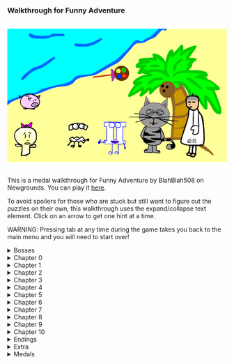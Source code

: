 <h3>Walkthrough for Funny Adventure</h3>

![](https://github.com/JME10135/Funny-Adventure-Walkthrough/blob/JME10135-patch-1/Images%5BSPOILERS%5D/Front.png)

This is a medal walkthrough for Funny Adventure by BlahBlah508 on Newgrounds. You can play it [here](https://www.newgrounds.com/portal/view/659880).

To avoid spoilers for those who are stuck but still want to figure out the puzzles on their own, this walkthrough uses the expand/collapse text element. Click on an arrow to get one hint at a time.

WARNING: Pressing tab at any time during the game takes you back to the main menu and you will need to start over!
<details>
<summary>Bosses</summary>

- At the end of each chapter there is a boss fight. They all work the same. Wait for the red orb to appear and then hover over it with your mouse. Remember that you only deal damage when you *enter* the hitbox. No need to click. A good strategy is usually to follow the orb slightly at the edge of it and hope to get many hits in a row.

- <details><summary>You can cheat them...</summary>

  - ...by holding down the mouse button to prevent yourself from getting hit. You still need to release to be able to damage the bosses though.
  </details>
  </details>

<details>
<summary>Chapter 0</summary>

- First two stages don't really matter. You cannot win.

- <details><summary>Stage 0-3</summary>

  - Click the arrow Aquarius is holding.
  </details>
  </details>

<details>
<summary>Chapter 1</summary>

- <details><summary>Stage 1-1</summary>

  - Choose Gemini

  - <details><summary>Secret medal</summary>

    - Try to choose someone else to get Evil King`s Feast.
    </details>
  </details>

- <details><summary>Stage 1-2</summary>

  - Up and Up

  - The code "IV VII XV XVI XXIII XLII" is told to be used at stage 1-4. However, it is not the real code. It is essential as a hint though so it's still worth to note.
  </details>

- <details><summary>Stage 1-3</summary>

  - The present and the text "Spot The Difference". Remember that you have a time limit.
  </details>

- <details><summary>Stage 1-4</summary>

  - <details><summary>First phase</summary>

    - Click the space above "Enter" and write 90
    </details>

  - <details><summary>Second phase</summary>

    - Remember the message from 1-2? If you search the internet for lost 4 7 15 16 23 42 you can easily find the answer.

    - <details><summary>Still lost?</summary>

      - The code is "4 8 15 16 23 42" and is from the TV series Lost. Remember that you can copy and paste.
      </details>
    </details>
  </details>

- <details><summary>Stage 1-5</summary>

  - Secondary click and then choose "Click here to win".
  </details>

- <details><summary>Stage 1-6</summary>

  - <details><summary>Take something litterally. Can you see the note?</summary>

    - Drag the note Gemini is whistling to Pig.
    </details>
  </details>
  
- <details><summary>Stage 1-7</summary>

  - The dot is in the bottom left corner between the 1 and 7 instead of -.
  </details>
  
- <details><summary>Stage 1-8</summary>

  - These are hieroglyphs. You should be able to find the answer by searching the interned for pictures of them and then testing around with solutions.

  - <details><summary>Answer</summary>

    - 8:10 am
    </details>
  </details>
  
- <details><summary>Stage 1-9</summary>

  - Click the blue button and stay at the far left of the screen so you don't collide with the walls at the end. Then click the green button.
  </details>
  
- <details><summary>Stage 1-10</summary>

  - WARNING: This boss can bug out if you try too many times. Just make sure to complete the stage before it does that. You can get hit by the explosions.
  </details>
</details>
  
<details>
<summary>Chapter 2</summary>
  
- <details><summary>Stage 2-1</summary>

  - Do you have a phone with actual buttons for each number lying around? You could need to take a look at it for this stage.

  - <details><summary>Click on the blue panel to enter the code</summary>

    - The code is on the same buttons as the letters KEY: 539
    </details>
  </details>
  
- <details><summary>Stage 2-2</summary>
  
  - <details><summary>First code</summary>
  
    - Drag the pieces of paper to puzzle together the first four-digit code.
  
    - <details><summary>This code is almost too obvious</summary>

      - It is "****"
      </details>
    </details>

  - <details><summary>Second code</summary>

    - The green paper that shows up also shows the correct code
  
    - <details><summary>...but it could be really hard to read.</summary>

      - It is upside down. 15177135
      </details>
    </details>
  </details>

- <details><summary>Stage 2-3</summary>

  - Click on Nigel enough times.
  </details>
  
- <details><summary>Stage 2-4</summary>

  - You can drag around the word THIS but for no purpose.
  
  - <details><summary>There is something more litteral you can drag around too</summary>

    - The whole box of text.
    </details>
  </details>
  
- <details><summary>Stage 2-5</summary>

  - <details><summary>First three answers are put in the first field, "Answer:". You just need to do the math.</summary>

    - 5, 3, 7
    </details>
  
  - <details><summary>Fourth answer is put as the "Date answer:". It is trickier, but you can brute force it easily since if just one number is correct you won't lose life.</summary>

    - 2014-4-1
    </details>

  - <details><summary>Medal</summary>

    - Simply lose the stage by answering wrong enough times to get Panic Cat.
    </details>
  </details>
  
- <details><summary>Stage 2-6</summary>

  - One of the cameras you need to find is the camera you get as reference.

  - <details><summary>Spoiler pic</summary>
  
    ![](https://github.com/JME10135/Funny-Adventure-Walkthrough/blob/JME10135-patch-1/Images%5BSPOILERS%5D/2-6.png)
    </details>
  
- <details><summary>Stage 2-7</summary>

  - <details><summary>You need to lose to be able to win.</summary>
  
    - Click the blue circle, then on the losing screen click the o in "LOSE".
    </details>
  </details>
  
- <details><summary>Stage 2-8</summary>

  - <details><summary>A wordplay, which is going to be very common in this game.</summary>

    - Click "BALL" in "2-8 - THE BALL".
    </details>
  </details>
  
- <details><summary>Stage 2-9</summary>

  - Drag the gun away from yourself.

  - <details><summary>Medal</summary>

    - Click the gun to shoot yourself and get 2 o'clock murder.
    </details>
  </details>
  
- <details><summary>Stage 2-10</summary>

  - Bottom left corner is a safe spot.
  </details>
  </details>

<details>
<summary>Chapter 3</summary>
  
- <details><summary>Stage 3-1</summary>

  - Click the Gemini sign on the wall. Then click the pit to enter it.
  
  - <details><summary>PUZZLE PIECE</summary>

    - After you have clicked the Gemini sign, click the Aquarius sign (pointed on with green). Then enter the pit. The pit should glow red before you enter it. Down there you can click on the piece of paper that shows 508. You need to click all 5 pieces through the game in order to be able to achieve some of the endings. If you entered the pit without the puzzle piece you won't get a certain medal at the end.

    ![](https://github.com/JME10135/Funny-Adventure-Walkthrough/blob/JME10135-patch-1/Images%5BSPOILERS%5D/508.png)
    </details>
  </details>

- <details><summary>Stage 3-2</summary>

  - Click the white button as fast as you can. When the lid is gone, click the other white hole to win.

  - <details><summary>PUZZLE PIECE</summary>
  
    - Click on the piece of paper that shows 3 to be able to unlock something at the end (but you need all 5 pieces to do so).

    ![](https://github.com/JME10135/Funny-Adventure-Walkthrough/blob/JME10135-patch-1/Images%5BSPOILERS%5D/3.png)
    </details>
  </details>
  
- <details><summary>Stage 3-3</summary>

  - Click "YES", then drag the hammer to the pig to get some money. Then click "YES" again.
  </details>
  
- <details><summary>Stage 3-4</summary>

  - Drag the screen to the side a bunch of times. It is actually a moveable gray rectangle. Click the door behind to open it and again to enter it.
  </details>
  
- <details><summary>Stage 3-5</summary>

  - Click on Nigel till you win.
  </details>
  
- <details><summary>Stage 3-6</summary>

  - <details><summary>Enter the current date</summary>

    - 2014/9/21
    </details>
  </details>
  
- <details><summary>Stage 3-7</summary>

  - Click on what best resemble a handle. It it mostly yellow.
  </details>
  
- <details><summary>Stage 3-8</summary>

  - <details><summary>There is a hidden red dod somewhere</summary>

    - It is on the number 9 on the clock.
    </details>
  </details>
  
- <details><summary>Stage 3-9</summary>

  - Click any of Nigel's choises.

  - <details><summary>Medal</summary>

    - Lose by clicking any of your own choises to get Prompt by a ghost.
    </details>
  </details>
  
- <details><summary>Stage 3-10</summary>

  - The bottom left corner is a safe spot.
  </details>
  </details>

<details>
<summary>Chapter 4</summary>
  
- <details><summary>Stage 4-1</summary>

  - Go to mercury (the green planet) to pick up the translator. (Optional)
 
  - Go to earth to pick up the map.
 
  - Go to mars and click on the door. (You can use the translator on the alien)

  - <details><summary>PUZZLE PIECE</summary>
 
    - While on mars, click on the puzzle piece that reads 27. You can barely see the 2 at the edge of the screen behind the door. Collect all 5 pieces through the game to unlock some alternative endings at the end.

    ![](https://github.com/JME10135/Funny-Adventure-Walkthrough/blob/JME10135-patch-1/Images%5BSPOILERS%5D/27.png)
    </details>
  </details>
  
- <details><summary>Stage 4-2</summary>

  - Click on three maps. One is carrie holding and another is clearly visible on a big yellow flower. The last map is well hidden besides the "Item to find" text. A corner is sticking out next to it.
  </details>
  
- <details><summary>Stage 4-3</summary>

  - <details><summary>You cannot touch the sun with your mouse. Is there another way to move the sun?</summary>

    - There is a green directional arrow. Hold that directional arrow down on your keyboard. Then click the earth artifact behind with your mouse.
    </details>
  </details>
  
- <details><summary>Stage 4-4</summary>

  - More hieroglyphs. Try to search the internet for similar pictures of them.

  - <details><summary>The password is fitting for what you search for.</summary>
 
    - "Fire"
    </details>
  </details>
  
- <details><summary>Stage 4-5</summary>

  - This is the same as in stage 4-3. Just an extra click on the fire artifact.
  </details>
  
- <details><summary>Stage 4-6</summary>

  - Click the tank to win.

  - <details><summary>Medal</summary>

    - Lose by choosing either Attack or Defence to get Think twice before do something like that.
    </details>
  </details>
  
- <details><summary>Stage 4-7</summary>
  
  - <details><summary>The pattern is 1 2 6 4 3 5 and it stops at 3 so the answer should be 5 but there is no 5 to click. Maybe you can anyway?</summary>

    - It is hidden in the top right corner.
    </details>
  </details>
  
- <details><summary>Stage 4-8</summary>

  - You cannot touch the purple square so you need to wait for the air artifact to move out from it, which is just for a very brief moment. Keep your cursor as close to the edge of the square as you can and be ready to click when the cursor is over the artifact.
  </details>
  
- <details><summary>Stage 4-9</summary>

  - Click on "YES", then on your current currency "$ 250", then on "YES" and finally on the water artifact.

  - <details><summary>Medal</summary>
 
    - Try to break the piggy bank with the hammer to unlock Break into the pig bank.
    </details>
  </details>
  
- <details><summary>Stage 4-10</summary>

  - If you are not in a hurry you could search for a safe spot where you also hit the red orb and then leave the game like that for some minutes, dealing one health point of damage at a time.
  </details>
  </details>

<details>
<summary>Chapter 5</summary>
  
- <details><summary>Stage 5-1</summary>

  - This shouldn't be too hard, but anyway the answers are: TRUE, FALSE, FALSE, TRUE, FALSE
  </details>
  
- <details><summary>Stage 5-2</summary>

  - Attack, then click the wand, then attack again.

  - <details><summary>The last wall cannot be broken, but the arrow should provide a decent hint.</summary>

    - Hold the up arrow.
    </details>

  - <details><summary>Medal</summary>

    - Lose to get Carrie Carrie Clumsy Clumsy. Just attack continuously.
    </details>
  </details>
  
- <details><summary>Stage 5-3</summary>

  - Click on the wand, then on the wall to attack it. Not on the attack button. Then click the black door.
  </details>
  
- <details><summary>Stage 5-4</summary>

  - This is a reaction test. The seventh ? is on the ? next to the number of how many you have taken. The tenth is in the bubble with the text of what that monster says instead of the ? in "Touch the "?" before it". You can secondary click to freeze the game for a brief time, but it only works the first times.
  </details>
  
- <details><summary>Stage 5-5</summary>

  - Slap Nigel across the face three times by dragging the mouse from cheek to cheek.
  </details>
  
- <details><summary>Stage 5-6</summary>

  - Look at the riddles and try to think out the answer from them. They are actually quite logical.

  - <details><summary>A circle of FROG CHAIRS will turn hot to cold.</summary>
 
    - Frog chairs refers to the mushrooms. Drag them all to the fire that is hot. It turns the fire to water that is cold.
    </details>

  - <details><summary>Only SLEEPING will open the door.</summary>
 
    - Click "On" to turn it into sleep (Off).
    </details>

  - <details><summary>With enough LIGHT the pathway will be opened.</summary>
 
    - Drag the bright, burning mushroom to the gray space to the right to reveal a cave entrance. Then click on it.
    </details>

  - Sadly it seems like the sounds get muted on this stage and doesn't return.
  </details>
  
- <details><summary>Stage 5-7</summary>

  - Click the water artifact that is barely visible at the bottom of the screen. Then click the hole to enter it.
 
  - After that, click the "Locked" text to unlock and then click the door to open it.
  </details>
  
- <details><summary>Stage 5-8</summary>

  - <details><summary>You can click the paper in the corner to see which order to place the artifacts in.</summary>

    - Earth, fire, air, water.
    </details>
  </details>
  
- <details><summary>Stage 5-9</summary>

  - Do not press alt + f4! That combination closes the focused window on most computers.
 
  - The handle is the I in "EXIT". Drag it to the door and use it.
  </details>
  
- <details><summary>Stage 5-10</summary>

  - Both top corners are safe.
  </details>
  </details>

<details>
<summary>Chapter 6</summary>
  
- <details><summary>Stage 6-1</summary>
  
  - <details><summary>Take something literally again</summary>

    - "Password" is the password.
    </details>
  </details>
  
- <details><summary>Stage 6-2</summary>

  - Click on the plant. Then on the white dot to get the hint for the password. After you have entered the password, click on the blue door to the left.

  - <details><summary>MDCLXVI?</summary>
 
    - It is roman numbers for 1666
    </details>

  - <details><summary>Medal</summary>

    - Click the green key under the plant when you pick up the password. Then click on the door before you find the blue key to get Colour Blinded.
    </details>
  </details>
  
- <details><summary>Stage 6-3</summary>

  - <details><summary>The password is in the text at the bottom.</summary>

    - 3054
    </details>
  </details>
  
- <details><summary>Stage 6-4</summary>

  - You need to be fast. Keep the cursor at the bottom of the screen while you wait for the door to open.
  </details>
  
- <details><summary>Stage 6-5</summary>

  - Enter commands in the field between "Command:" and `<Door>`. A command starts with /

  - <details><summary>What command could be used to open a door?</summary>

    - /open
    </details>

  - <details><summary>Medal</summary>

    - Enter "/kill" for Kill the door.
    </details>
  </details>
  
- <details><summary>Stage 6-6</summary>

  - The game it most likely muted since 5-6. The answer is Faith It which is used on many stages through the game.
  </details>
  
- <details><summary>Stage 6-7</summary>

  - Click "YES", then "NO", then "YES".
  </details>
  
- <details><summary>Stage 6-8</summary>

  - Drag the fire to the window without hitting any other element. Then click on the broken window.
  </details>
  
- <details><summary>Stage 6-9</summary>

  - <details><summary>A green arrow pointing to the side... Have I seen this before?</summary>

    - Hold the left arrow key down and click on what resembles the body for the artifacts to be placed on.
    </details>

  - Clicking the red button takes you back to 6-5.
  </details>
  
- <details><summary>Stage 6-10</summary>

  - Remember that you can follow the orb with the mouse to get as many hits as possible.
  </details>
  </details>

<details>
<summary>Chapter 7</summary>
  
- <details><summary>Stage 7-1 and 7-2</summary>

  - Move with the arrow keys. Just get to the yellow goal and avoid the red spikes.
  </details>
  
- <details><summary>Stage 7-3</summary>

  - Click on the wall to lower it.
  </details>
  
- <details><summary>Stage 7-4</summary>

  - Ignore the warning and keep going. You can jump on the cloud.
  </details>
  
- <details><summary>Stage 7-5</summary>

  - You can continue to climb. You just start off-screen.

  - <details><summary>PUZZLE PIECE</summary>

    - Click on what resembles the frame of the number puzzle. If you collect all 5 pieces you can choose additional endings when you have completed the game.

    ![](https://github.com/JME10135/Funny-Adventure-Walkthrough/blob/JME10135-patch-1/Images%5BSPOILERS%5D/frame.png)
    </details>
  </details>
  
- <details><summary>Stage 7-6</summary>

  - Click on the green circle to move the cloud out of the way. Then click it again when the message has popped up to close it.

  - <details><summary>Medal</summary>

    - Click the cloud that says "Click this" for TROLOLO.
    </details>
  </details>
  
- <details><summary>Stage 7-7</summary>

  - Slap Nigel across the face three times.
  </details>
  
- <details><summary>Stage 7-8</summary>

  - Jump over the sword and be ready to jump again before it hits you.
  </details>
  
- <details><summary>Stage 7-9</summary>

  - Just follow the red arrow.
  </details>
  
- <details><summary>Stage 7-10</summary>

  - I would recommend to stay in the lower left part untill the red orb appears.
  </details>
  </details>

<details>
<summary>Chapter 8</summary>
  
- <details><summary>Stage 8-1</summary>

  - <details><summary>What could be violent but is also used to open a door?</summary>

    - Fist
    </details>
  </details>
  
- <details><summary>Stage 8-2</summary>

  - Yellow is sun, green is mercury, orange is venus and the last planet is earth.

  - <details><summary>First part</summary>
 
    - A circle with a dot resembles a solar system where the dot is the sun.
   
    - The next symbol is a transgender symbol which is associated with mercury.
   
    - Second last is the symbol for woman which is associated with venus.
   
    - A ring with an X in is used to resemble your home planet.

    - <details><summary>Answer</summary>
   
      - Sun, mercury, venus, earth.
      </details>
    </details>

  - <details><summary>Second part</summary>

    - The first symbol could be taken as number two, but also as Gemini which is associated with mercury. Both ways to reed it works in the solution.

    - The second symbol is Taurus and is associated with venus.

    - The third symbol is Leo and is associaded with the sun.

    - <details><summary>Answer</summary>
   
      - Mercury, venus, sun, earth.
      </details>
    </details>

  - <details><summary>Third part</summary>
 
    - Venus, earth, mercury, sun.
    </details>

  - <details><summary>Fourth part</summary>
 
    - Sun, earth, mercury, venus.
    </details>
  </details>
  
- <details><summary>Stage 8-3</summary>

  - Continue the cycle of the moon.

  - <details><summary>The last part should be empty, but how to select it?</summary>
 
    - There is a fifth alternative under the full moon.
    </details>
  </details>
  
- <details><summary>Stage 8-4</summary>

  - <details><summary>Drag the artifact parts to the template.</summary>

    - Start with the head. Then the body and lastly the arrow. If you drag them in the wrong order you need to remove them and do it correctly.

    - The arrow is on the arrow for the reference figure.
    </details>
  </details>
  
- <details><summary>Stage 8-5</summary>

  - Click on the artifacts to change element and click on the elements that are selected. When you have got rid of them all, drag the finish to Carrie.
  </details>
  
- <details><summary>Stage 8-6</summary>

  - Just wait on the losing screen until you win.
  </details>
  
- <details><summary>Stage 8-7</summary>

  - Navigate through the obstacles and take the green key. Then get back to the start. No need to take the other key.
  </details>
  
- <details><summary>Stage 8-8</summary>

  - 1.12, 2.Clownfish, 3.This is logic, 4.4, 5.This is LOL23, 6.OF COURSE!!!!!! My IQ is > 250!!!!!!
  </details>
  
- <details><summary>Stage 8-9</summary>

  - Move with WASD

  - <details><summary>At the end:</summary>
 
    - Click on the last line to stop it.
    </details>
  </details>
  
- <details><summary>Stage 8-10</summary>

  - Top right corner is safe.
  </details>
  </details>

<details>
<summary>Chapter 9</summary>
  
- <details><summary>Stage 9-1</summary>
  
  - <details><summary>"Warm tips: You only need to go down!"</summary>

    - Hold the down key. This takes a while. Then click the other door that just came down.
    </details>
  
  - <details><summary>Secret medal</summary>
 
    - Click on the questionmark to get Curiosity Killed The Cat.
    </details>
  </details>
  
- <details><summary>Stage 9-2</summary>

  - Reed the agreement by holding the down arrow.
  </details>
  
- <details><summary>Stage 9-3</summary>
  
  - <details><summary>Another example of taking something literally.</summary>

    - Drag the words "the key" from Open the chest using... to the chest. Then wait. If you click on the open chest there is a bomb waiting for you.
    </details>
  </details>
  
- <details><summary>Stage 9-4</summary>

  - Drag the bomb to the dispenser.
  </details>
  
- <details><summary>Stage 9-5</summary>

  - Press A and then hold down the left key to flee.
  </details>
  
- <details><summary>Stage 9-6</summary>

  - 7.Well...... I kind of enjoy this game though., 8.Actually, I had share it to Pandora already!, 9.Yes she did!, 10.Mt. Fruitwer   6995M, 11.I like this game after I rege quit 50 times!, 12.Trololo(the last word in the question)
  </details>
  
- <details><summary>Stage 9-7</summary>

  - This stage could be tricky. The hitbox is actually the whole cursor and not just the pointing tip, so keep this in mind. Practice makes perfect. At the fourth phase you need to move out of the screen and enter just above the 9 in 9-7.
  </details>
  
- <details><summary>Stage 9-8</summary>

  - Move the blue dot through the green tiles by clicking the arrows.

  - <details><summary>The arrows get mixed up at the end.</summary>
 
    - The last direction is in the secondary click menu.
    </details>
    
  - <details><summary>Here is a cheat note:</summary>
    
    ![](https://github.com/JME10135/Funny-Adventure-Walkthrough/blob/JME10135-patch-1/Images%5BSPOILERS%5D/9-8.png)
    </details>
  </details>
  
- <details><summary>Stage 9-9</summary>

  - Click the green dot when the bomb reaches zero. Sometimes it is not visible and I guess it is behind the bomb then. Fast reaction is the key.
  </details>
  
- <details><summary>Stage 9-10</summary>

  - This boss requires some fancy moves and agility. It is always shooting arrows in the same spiral, so try to follow the flow of arrows on the inside if possible. Otherwise just try to get through the gaps of it.
  </details>
  </details>

<details>
<summary>Chapter 10</summary>

- This is where the difficulty ramps up.

- <details><summary>Stage 10-1</summary>

  - <details><summary>First phase</summary>

    - Red, blue, yellow, orange, green.

    - <details><summary>...but there is no green?</summary>

      - It is in the top left corner.
      </details>
    </details>

  - <details><summary>Second phase</summary>
  
    - <details><summary>No need to answer the question. Just do what you are told... literally, again.</summary>
 
      - Write "it"
      </details>
    </details>
  </details>
  
- <details><summary>Stage 10-2</summary>

  - You need to press the elements in the order EARTH, FIRE, WATER, AIR 12 times.
 
  - It is from up to down except the last cycle when the elements switch place, so be cautious.
  </details>
  
- <details><summary>Stage 10-3</summary>

  - You need to play the melody shown with notes. Too bad the game mutes at stage 5-6. This should not make it any harder though.

  - <details><summary>Can you read notes?</summary>

    - <details><summary>The melody is Twinkle twinkle little star.</summary>
 
      - C, C, G, G, A, A, G, F, F, E, E, D, D, C (First tangent is C)
      </details>
    </details>

  - <details><summary>The last note is a trap</summary>

    - Click the sheet note.
    </details>
  </details>

- <details><summary>Stage 10-4</summary>

  - Drag six invisible tiles to uncover the code There are three on each side. One of them covers the 1 in 10-4 and one is in the red circle.
 
  - <details><summary>Put the code from up and downward in a zig zag pattern starting like the red circle and arrow shows.</summary>
 
    - 778631
    </details>

  - <details><summary>Secret medal</summary>

    - Could be the hardest medal in the game. Click the top left corner for LOL69.
    </details>
  </details>
  
- <details><summary>Stage 10-5</summary>

  - <details><summary>There are some red herrings here</summary>

    - <details><summary>Experiment a bit with the keyboard.</summary>
 
      - Hold the right arrow key down to move the coconut. Continue to hold it down until the red dod behind also moves out of the way. Click on the revealed small coconut.
      </details>
    </details>
  </details>
  
- <details><summary>Stage 10-6</summary>
  
  - <details><summary>First phase</summary>
    - <details><summary>Time for some search on the internet</summary>

      - It is a very large molecule which spelled would contain 189819 letters.
      </details>
    </details>

  - <details><summary>Second phase</summary>
 
    - titin
    </details>

  - <details><summary>PUZZLE PIECE</summary>

    - Click on the paper piece in the tree. It is the last piece of 5 and has the numbers 1496 written on it. If you have collected all of them you can reveal some extra endings at the end.

    ![](https://github.com/JME10135/Funny-Adventure-Walkthrough/blob/JME10135-patch-1/Images%5BSPOILERS%5D/1496.png)
    </details>
  </details>
  
- <details><summary>Stage 10-7</summary>

  - LV1: First, LV2: Second, LV3: First, LV4: Fifth, LV5: The E in "THE MATCH".
  </details>
  
- <details><summary>Stage 10-8</summary>

  - Click the - in 10-8. This is a reference to stage 1-7.
  </details>
  
- <details><summary>Stage 10-9</summary>

  - You need some knowledge about the 32-bit integer to be able to pass this.

  - <details><summary>Search the internet</summary>
 
    - The gray text is supposed to say 6 x V + -> I  Bit (Largest) and should translate to the largest 31 bit.
   
    - 2147483647
    </details>
  </details>
  
- <details><summary>Stage 10-10</summary>

  - Stay at the middle of the left edge the first two attacks, then at the bottom to the left the last two attacks.
  </details>
  
- <details><summary>Stage 10-11</summary>

  - WARNING: A little spoiler for the bad ending could be worth mentioning. If you wait for long enough after you have depleted the shield completely, you get the bad ending and have to play the whole game again for another try.

  - <details><summary>Final boss battle (shield part)</summary>

    - Avoit the red shuriken-like projectiles and wait at the middle of the bottom for the red walls to trap you and force you upwards. There is no red orb. To deplete the shield you need to wait for the move the cursor forth and back between the number for how much shield it is left and the actual shield. It works best if you move the mouse horizontally in the middle of the screen at that height. **You can only deplete the shield between the secont and the third shuriken attack.** Stay in the middle during the second attack so you are ready.
   
    - If you have not used the click-and-hold-down cheat yet it could be time to make an exception.
    </details>

  - After you have taken down the shield there are differend outcomes for what you do, not do and have done through the game. It's all covered in the endings part below.
  </details>
  </details>

<details>
<summary>Endings</summary>

- <details><summary>The first ending</summary>

  - You get this if the final boss manages to escape after you have depleted the shield completeld.

  - <details><summary>The second ending</summary>
 
    - Click the bow and arrow for the ultimate attack and defeat the boss. The second ending is for not having all 5 puzzle pieces.

    - <details><summary>The third ending</summary>

      - The rest of the endings are for defeating the boss and having all 5 puzzle pieces. For the third ending, enter the wrong code.

      - <details><summary>The fourth ending</summary>

        - The fourth ending is for entering the correct code. Sadly, you cannot see the puzzle pieces in-game other than when you collect them which makes this much harder.

        - <details><summary>Here are all the pieces</summary>
  
          ![](https://github.com/JME10135/Funny-Adventure-Walkthrough/blob/JME10135-patch-1/Images%5BSPOILERS%5D/UnsolvedState.png)
       
          - Note that it is a 1 in 1496 and not a 7.
          </details>

        - <details><summary>Here is the solved puzzle [big spoiler]</summary>
  
          ![](https://github.com/JME10135/Funny-Adventure-Walkthrough/blob/JME10135-patch-1/Images%5BSPOILERS%5D/SolvedState.png)
       
          - 5083271496
          </details>
  
        - <details><summary>But wait there is more!</summary>

          - I assume you clicked "NO" at the end of the fourth ending? There is also a secret ending for clicking the hidden green button at the bottom right corner.
         
          - **This is the fifth ending and grants you the Happy Ending medal.**
  </details>
  </details>
  </details>
  </details>
  </details>
  </details>
  
<details>
<summary>Extra</summary>

- When you have completed the game you can click on "Do not push!!!" for some dev notes and such.
</details>
  
<details>
<summary>Medals</summary>
  
- <details><summary>-370</summary>
  
  - Complete chapter 0.
  </details>
  
- <details><summary>Kill the door</summary>

  - Enter /kill as a command in 6-5.
  </details>
  
- <details><summary>Mentally disabled</summary>
  
  - Click the Do not push button at the main menu enough times.
  </details>
  
- <details><summary>Think twice before do something like that</summary>

  - Lose stage 4-6.
  </details>
  
- <details><summary>TROLOLO</summary>

  - Click on the Click this cloud in 7-6.
  </details>
  
- <details><summary>Break into the pig bank</summary>

  - Try to break the piggy bank in 4-9.
  </details>
  
- <details><summary>Carrie Carrie Clumsy Clumsy</summary>

  - Lose stage 5-2.
  </details>
  
- <details><summary>Faithful Nemo</summary>

  - Complete stage 8-10
  </details>
  
- <details><summary>Panic Cat</summary>

  - Lose stage 2-5.
  </details>
  
- <details><summary>Riddle under the puzzled abyss</summary>

  - Complete stage 5-6.
  </details>
  
- <details><summary>Stupid Robot</summary>

  - Complete a stage with a negative IQ.
  </details>
  
- <details><summary>1 o'clock murder</summary>

  - Slap Nigel. You get to do this in stage 5-5.
  </details>
  
- <details><summary>2 o'clock murder</summary>

  - Lose stage 2-9.
  </details>
  
- <details><summary>Colour Blinded</summary>

  - Try to open the door with only the green key in 6-2.
  </details>
  
- <details><summary>Prompt by a ghost</summary>

  - Pick any of your own choises at stone paper scissors in 3-9.
  </details>
  
- <details><summary>Smart Robot</summary>

  - Complete a stage with an IQ of 300.
  </details>
  
- <details><summary>YOU CAT STRANGLER, YOU'LL REGRET THIS!!</summary>

  - Complete stage 2-3.
  </details>
  
- <details><summary>Good Luck!</summary>

  - Win the game by completing stage 10-11.
  </details>
  
- <details><summary>Secret medal: Evil King`s Feast</summary>

  - On stage 1-1, try to pick one of the choices you cannot afford.
  </details>
  
- <details><summary>Secret medal: Curiosity Killed The Cat</summary>

  - Click the ? on stage 9-1.
  </details>
  
- <details><summary>Secret Medal: Happy Ending</summary>

  - Get the secret ending.
  </details>
  
- <details><summary>Secret Medal: LOL69</summary>

  - Click the top left corner in 10-4.
  </details>
  </details>
